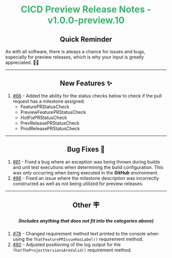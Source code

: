 <h1 align="center" style='color:mediumseagreen;font-weight:bold'>
    CICD Preview Release Notes - v1.0.0-preview.10
</h1>

<h2 align="center" style='font-weight:bold'>Quick Reminder</h2>

<div algn="center">

As with all software, there is always a chance for issues and bugs, especially for preview releases, which is why your input is greatly appreciated. 🙏🏼
</div>

---

<h2 style="font-weight:bold" align="center">New Features ✨</h2>

1. [#66](https://github.com/KinsonDigital/CICD/issues/66) - Added the ability for the status checks below to check if the pull request has a milestone assigned.
   - FeaturePRStatusCheck
   - PreviewFeaturePRStatusCheck
   - HotFixPRStatusCheck
   - PrevReleasePRStatusCheck
   - ProdReleasePRStatusCheck

---

<h2 style="font-weight:bold" align="center">Bug Fixes 🐛</h2>

1. [#81](https://github.com/KinsonDigital/CICD/issues/81) - Fixed a bug where an exception was being thrown during builds and unit test executions when determining the build configuration.  This was only occurring when being executed in the **_GitHub_** environment.
2. [#86](https://github.com/KinsonDigital/CICD/issues/86) - Fixed an issue where the milestone description was incorrectly constructed as well as not being utilized for preview releases.

---

<h2 style="font-weight:bold" align="center">Other 🪧</h2>
<h5 align="center">(Includes anything that does not fit into the categories above)</h5>

1. [#78](https://github.com/KinsonDigital/CICD/issues/78) - Changed requirement method text printed to the console when using the `ThatFeaturePRIssueHasLabel()` requirement method.
2. [#80](https://github.com/KinsonDigital/CICD/issues/80) - Adjusted positioning of the log output for the `ThatTheProjectVersionsAreValid()` requirement method.
